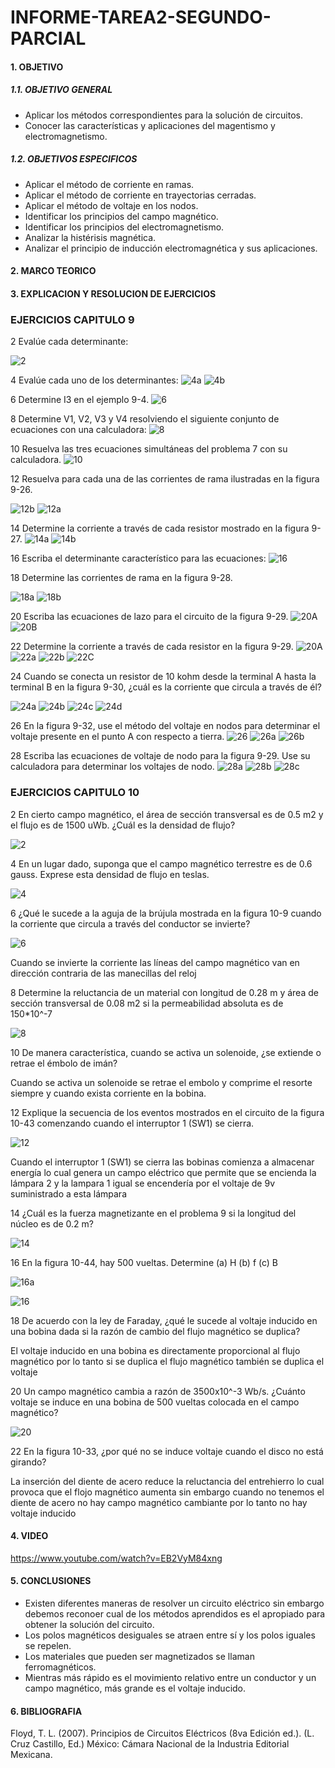 # INFORME-TAREA2-SEGUNDO-PARCIAL

#### 1. OBJETIVO
##### 1.1. OBJETIVO GENERAL

-  Aplicar los métodos correspondientes para la solución de circuitos.
-  Conocer las características y aplicaciones del magentismo y electromagnetismo.

##### 1.2. OBJETIVOS ESPECIFICOS

- Aplicar el método de corriente en ramas.
- Aplicar el método de corriente en trayectorias cerradas.
- Aplicar el método de voltaje en los nodos. 
- Identificar los principios del campo magnético.
- Identificar los principios del electromagnetismo.
- Analizar la histérisis magnética.
- Analizar el principio de inducción electromagnética y sus aplicaciones.


#### 2. MARCO TEORICO

#### 3. EXPLICACION Y RESOLUCION DE EJERCICIOS
### EJERCICIOS CAPITULO 9

2 Evalúe cada determinante:

![2](https://user-images.githubusercontent.com/105374903/178077076-6dd43263-7ee9-4e59-a114-a7e42c409ca4.jpg)

4 Evalúe cada uno de los determinantes:
![4a](https://user-images.githubusercontent.com/105374903/178077085-3c54c4a5-dce8-48f6-be30-dce5ec098e8a.jpg)
![4b](https://user-images.githubusercontent.com/105374903/178077094-a77cb653-c20a-44ad-84ab-8ce1bbf9ef6c.jpg)

6 Determine I3 en el ejemplo 9-4.
![6](https://user-images.githubusercontent.com/105374903/178077146-f7924c17-d489-4bff-a3e8-4d5ee1d19adc.jpg)

8 Determine V1, V2, V3 y V4 resolviendo el siguiente conjunto de ecuaciones con una calculadora:
![8](https://user-images.githubusercontent.com/105374903/178077158-8a4cd3a6-1dbb-42a6-899e-e692668b5535.jpg)

10 Resuelva las tres ecuaciones simultáneas del problema 7 con su calculadora.
![10](https://user-images.githubusercontent.com/105374903/178077171-5da16d04-9705-4c92-b341-933a3d7757ea.jpg)

12 Resuelva para cada una de las corrientes de rama ilustradas en la figura 9-26.

![12b](https://user-images.githubusercontent.com/105374903/178077208-bbbc2b16-ebe8-4daa-b4ff-73f14bc06ef2.jpg)
![12a](https://user-images.githubusercontent.com/105374903/178077200-d4d84dd4-f3d4-47f7-acc9-f22a11f6fa65.jpg)


14 Determine la corriente a través de cada resistor mostrado en la figura 9-27.
![14a](https://user-images.githubusercontent.com/105374903/178077220-6c1cb49d-e485-40ef-a85a-5b81306a0757.jpg)
![14b](https://user-images.githubusercontent.com/105374903/178077228-ced42db5-9e02-4ad8-a12f-d5c022047850.jpg)

16 Escriba el determinante característico para las ecuaciones:
![16](https://user-images.githubusercontent.com/105374903/178077256-b17e52d5-0c17-4d3e-b324-c8d17e00a10c.jpg)

18 Determine las corrientes de rama en la figura 9-28.

![18a](https://user-images.githubusercontent.com/105374903/178077279-72b9bcd7-3469-45d7-8cb3-4db9dbde7391.jpg)
![18b](https://user-images.githubusercontent.com/105374903/178077286-531cf47f-c049-448c-83b0-53a2542dff02.jpg)

20 Escriba las ecuaciones de lazo para el circuito de la figura 9-29.
![20A](https://user-images.githubusercontent.com/105374903/178077294-d6c670b2-e936-4973-9b4a-06a38c7e2ca1.jpg)
![20B](https://user-images.githubusercontent.com/105374903/178077297-d7ead051-9b0d-4fbe-b226-762143f67f0b.jpg)

22 Determine la corriente a través de cada resistor en la figura 9-29.
![20A](https://user-images.githubusercontent.com/105374903/178077315-1209737a-614e-4720-a5fc-4feae719708d.jpg)
![22a](https://user-images.githubusercontent.com/105374903/178077322-aac434e1-d700-4946-93af-5d28b4c6d8f4.jpg)
![22b](https://user-images.githubusercontent.com/105374903/178077325-958e1efa-7ef9-4774-8d38-849a839801b9.jpg)
![22C](https://user-images.githubusercontent.com/105374903/178077331-a950bd60-9660-460e-bf5d-1dc50d75f29f.jpg)

24 Cuando se conecta un resistor de 10 kohm desde la terminal A hasta la terminal B en la figura 9-30, ¿cuál
es la corriente que circula a través de él?

![24a](https://user-images.githubusercontent.com/105374903/178077341-7210f025-0721-491f-96c6-62572c03c685.jpg)
![24b](https://user-images.githubusercontent.com/105374903/178077349-8b82b93d-1425-4450-bce6-bec41702e137.jpg)
![24c](https://user-images.githubusercontent.com/105374903/178077357-c5e98caa-cbd2-424c-adc3-b87f2969a3f4.jpg)
![24d](https://user-images.githubusercontent.com/105374903/178077366-a5be6912-3e80-491d-b288-d98f77dbd094.jpg)

26 En la figura 9-32, use el método del voltaje en nodos para determinar el voltaje presente en el punto A
con respecto a tierra.
![26](https://user-images.githubusercontent.com/105374903/178077465-c9c5efab-0175-4c64-975e-b2d8141317c3.jpg)
![26a](https://user-images.githubusercontent.com/105374903/178077378-9859657b-f828-4752-8d78-cd3fd31af2c4.jpg)
![26b](https://user-images.githubusercontent.com/105374903/178077386-8e9d4b77-49eb-4033-834e-44d64f97bf3d.jpg)

28 Escriba las ecuaciones de voltaje de nodo para la figura 9-29. Use su calculadora para determinar los
voltajes de nodo.
![28a](https://user-images.githubusercontent.com/105374903/178077394-d16764ed-25a8-40e9-a793-dcfc16e8ad58.jpg)
![28b](https://user-images.githubusercontent.com/105374903/178077400-4aaad280-27e0-4aa5-a685-310ba6b8396e.jpg)
![28c](https://user-images.githubusercontent.com/105374903/178077411-6ca8a055-f411-455e-9154-ae4bcc7c28ed.jpg)

### EJERCICIOS CAPITULO 10
2 En cierto campo magnético, el área de sección transversal es de 0.5 m2 y el flujo es de 1500 uWb.
¿Cuál es la densidad de flujo?

![2](https://user-images.githubusercontent.com/105374903/178080868-40688a6b-1e5b-443c-b4b7-78e467eda67d.jpg)

4 En un lugar dado, suponga que el campo magnético terrestre es de 0.6 gauss. Exprese esta densidad de
flujo en teslas.

![4](https://user-images.githubusercontent.com/105374903/178080881-573873be-1524-4fe3-b652-4eb0b942ce04.jpg)

6 ¿Qué le sucede a la aguja de la brújula mostrada en la figura 10-9 cuando la corriente que circula a través
del conductor se invierte?

![6](https://user-images.githubusercontent.com/105374903/178080894-760b1326-145d-4f99-9b10-30bb3c333bbb.jpg)

Cuando se invierte la corriente las líneas del campo magnético van en dirección contraria de las manecillas del reloj

8 Determine la reluctancia de un material con longitud de 0.28 m y área de sección transversal de 0.08
m2 si la permeabilidad absoluta es de 150*10^-7

![8](https://user-images.githubusercontent.com/105374903/178146284-be64bab0-b9bd-4ae2-940f-9e97fc55daab.jpg)

10 De manera característica, cuando se activa un solenoide, ¿se extiende o retrae el émbolo de imán?

Cuando se activa un solenoide se retrae el embolo y comprime el resorte siempre y cuando exista corriente en la bobina.

12 Explique la secuencia de los eventos mostrados en el circuito de la figura 10-43 comenzando cuando
el interruptor 1 (SW1) se cierra.

![12](https://user-images.githubusercontent.com/105374903/178080919-ea8373a2-9fdc-480f-98a7-52f06fa31aa6.jpg)

Cuando el interruptor 1 (SW1) se cierra las bobinas comienza a almacenar energía lo cual genera un campo eléctrico que permite que se encienda la lámpara 2 y la lampara 1 igual se encendería por el voltaje de 9v suministrado a esta lámpara

14 ¿Cuál es la fuerza magnetizante en el problema 9 si la longitud del núcleo es de 0.2 m?

![14](https://user-images.githubusercontent.com/105374903/178080931-ac9531d0-60f9-42e3-8376-d270bf1f0ca7.jpg)

16 En la figura 10-44, hay 500 vueltas. Determine
(a) H (b) f (c) B

![16a](https://user-images.githubusercontent.com/105374903/178080944-9465a23a-bee7-4574-a6d2-f2e8a79332b0.jpg)

![16](https://user-images.githubusercontent.com/105374903/178080953-75083eac-7ef5-4cf4-97dc-8c255e75df76.jpg)

18 De acuerdo con la ley de Faraday, ¿qué le sucede al voltaje inducido en una bobina dada si la razón de
cambio del flujo magnético se duplica?

El voltaje inducido en una bobina es directamente proporcional al flujo magnético por lo tanto si se duplica el flujo magnético también se duplica el voltaje

20 Un campo magnético cambia a razón de 3500x10^-3 Wb/s. ¿Cuánto voltaje se induce en una bobina
de 500 vueltas colocada en el campo magnético?

![20](https://user-images.githubusercontent.com/105374903/178081030-51d365cb-4a0f-4581-9016-cd3259bc8d59.jpg)

22 En la figura 10-33, ¿por qué no se induce voltaje cuando el disco no está girando?

La inserción del diente de acero reduce la reluctancia del entrehierro lo cual provoca que el flojo magnético aumenta sin embargo cuando no tenemos el diente de acero no hay campo magnético cambiante por lo tanto no hay voltaje inducido

#### 4. VIDEO

https://www.youtube.com/watch?v=EB2VyM84xng

#### 5. CONCLUSIONES

- Existen diferentes maneras de resolver un circuito eléctrico sin embargo debemos reconoer cual de los métodos aprendidos es el apropiado para obtener la solución del circuito.
- Los polos magnéticos desiguales se atraen entre sí y los polos iguales se repelen.
- Los materiales que pueden ser magnetizados se llaman ferromagnéticos.
- Mientras más rápido es el movimiento relativo entre un conductor y un campo magnético, más grande
es el voltaje inducido.

#### 6. BIBLIOGRAFIA
Floyd, T. L. (2007). Principios de Circuitos Eléctricos (8va Edición ed.). (L. Cruz Castillo, Ed.) México: Cámara Nacional de la Industria Editorial Mexicana.
